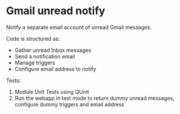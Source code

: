 # Gmail unread notify

Notify a separate email account of unread Gmail messages.

Code is structured as:
  * Gather unread Inbox messages
  * Send a notification email
  * Manage triggers
  * Configure email address to notify

Tests:

 1. Module Unit Tests using QUnit
 2. Run the webapp in test mode to return dummy unread messages, configure dummy triggers and email address
